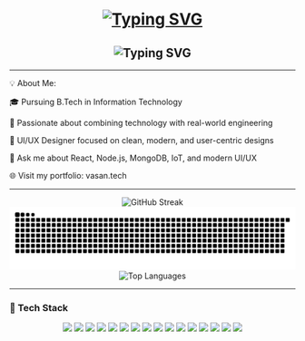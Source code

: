 <!-- Heading Typing Animation (Bold, Centered) -->
<h1 align="center">
  <a href="https://git.io/typing-svg">
    <img src="https://readme-typing-svg.demolab.com?font=Nunito&size=35&duration=3000&pause=1000&color=0001F7&repeat=false&width=435&lines=Hey++%F0%9F%91%8B%F0%9F%8F%BB+I'm+Sabarivasan+!" alt="Typing SVG" />
  </a>
</h1>

<!-- Subtitle Typing Loop -->
<h2 align="center">
  <img src="https://readme-typing-svg.herokuapp.com?font=Verdana&size=24&duration=2000&pause=1000&color=2E86C1&center=true&vCenter=true&width=400&lines=Web+Developer;Tech+Enthusiast;Creative+Thinker;Problem+Solver" alt="Typing SVG" />
</h2>

---

💡 About Me:

🎓 Pursuing B.Tech in Information Technology

🌱 Passionate about combining technology with real-world engineering

🎨 UI/UX Designer focused on clean, modern, and user-centric designs

💬 Ask me about React, Node.js, MongoDB, IoT, and modern UI/UX

🌐 Visit my portfolio: vasan.tech

---

<!-- GitHub Streak Stats -->
<div align="center">
  <img src="https://streak-stats.demolab.com?user=Sabari-Vasan-SM&locale=en&mode=daily&theme=dark&hide_border=true&border_radius=5&order=3" height="220" alt="GitHub Streak" />
</div>

<!-- Snake Animation -->
<div align="center">
  <img src="https://raw.githubusercontent.com/Sabari-Vasan-SM/Sabari-Vasan-SM/output/snake.svg" alt="Snake animation" />
</div>

<!-- Language Stats -->
<div align="center">
  <img src="https://github-readme-stats.vercel.app/api/top-langs?username=Sabari-Vasan-SM&locale=en&hide_title=false&layout=compact&card_width=320&langs_count=6&theme=dark&hide_border=true&order=2" height="150" alt="Top Languages" />
</div>

---

### 🔧 Tech Stack

<p align="center">
  <img src="https://img.shields.io/badge/React-20232A?style=for-the-badge&logo=react&logoColor=61DAFB" />
  <img src="https://img.shields.io/badge/HTML5-E34F26?style=for-the-badge&logo=html5&logoColor=white" />
  <img src="https://img.shields.io/badge/CSS3-1572B6?style=for-the-badge&logo=css3&logoColor=white" />
  <img src="https://img.shields.io/badge/JavaScript-F7DF1E?style=for-the-badge&logo=javascript&logoColor=black" />
  <img src="https://img.shields.io/badge/TypeScript-3178C6?style=for-the-badge&logo=typescript&logoColor=white" />
  <img src="https://img.shields.io/badge/Node.js-339933?style=for-the-badge&logo=nodedotjs&logoColor=white" />
  <img src="https://img.shields.io/badge/MongoDB-4EA94B?style=for-the-badge&logo=mongodb&logoColor=white" />
  <img src="https://img.shields.io/badge/Supabase-3ECF8E?style=for-the-badge&logo=supabase&logoColor=white" />
  <img src="https://img.shields.io/badge/Vercel-000?style=for-the-badge&logo=vercel&logoColor=white" />
  <img src="https://img.shields.io/badge/Netlify-00C7B7?style=for-the-badge&logo=netlify&logoColor=white" />
  <img src="https://img.shields.io/badge/Arduino-00979D?style=for-the-badge&logo=arduino&logoColor=white" />
  <img src="https://img.shields.io/badge/Python-3776AB?style=for-the-badge&logo=python&logoColor=white" />
  <img src="https://img.shields.io/badge/GitHub-181717?style=for-the-badge&logo=github&logoColor=white" />
  <img src="https://img.shields.io/badge/Figma-F24E1E?style=for-the-badge&logo=figma&logoColor=white" />
  <img src="https://img.shields.io/badge/Miro-050038?style=for-the-badge&logo=miro&logoColor=white" />
  <img src="https://img.shields.io/badge/Canva-00C4CC?style=for-the-badge&logo=canva&logoColor=white" />
</p>

